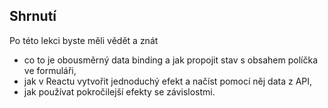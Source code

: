 ## Shrnutí

Po této lekci byste měli vědět a znát

- co to je obousměrný data binding a jak propojit stav s obsahem políčka ve formuláři,
- jak v Reactu vytvořit jednoduchý efekt a načíst pomocí něj data z API,
- jak používat pokročilejší efekty se závislostmi.
